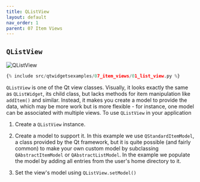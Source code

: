 ```yaml
---
title: QListView
layout: default
nav_order: 1
parent: 07 Item Views
---
```


## `QListView`

![QListView](/blog/images/qtwidgetsexamples/07_item_views/01_list_view.png)

```python
{% include src/qtwidgetsexamples/07_item_views/01_list_view.py %}
```

`QListView` is one of the Qt view classes. Visually, it looks exactly the same as `QListWidget`, its child class, but lacks methods for item manipulation like `addItem()` and similar. Instead, it makes you create a model to provide the data, which may be more work but is more flexible - for instance, one model can be associated with multiple views. To use `QListView` in your application

1. Create a `QListView` instance.

2. Create a model to support it. In this example we use `QStandardItemModel`, a class provided by the Qt framework, but it is quite possible (and fairly common) to make your own custom model by subclassing `QAbstractItemModel` or `QAbstractListModel`. In the example we populate the model by adding all entries from the user's home directory to it.

3. Set the view's model using `QListView.setModel()`